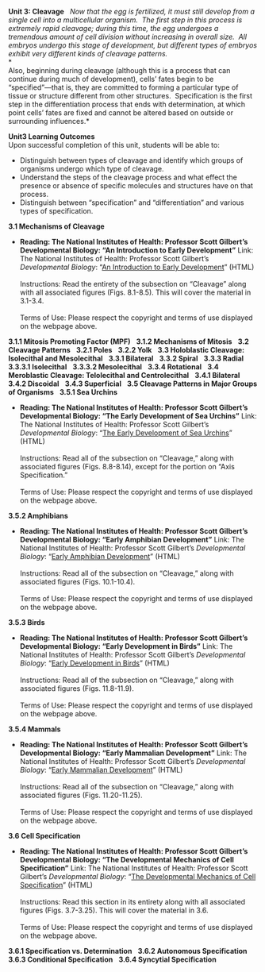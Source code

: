 **Unit 3: Cleavage** <span id="3"></span> 
*Now that the egg is fertilized, it must still develop from a single
cell into a multicellular organism.  The first step in this process is
extremely rapid cleavage; during this time, the egg undergoes a
tremendous amount of cell division without increasing in overall size. 
All embryos undergo this stage of development, but different types of
embryos exhibit very different kinds of cleavage patterns.*  
 *   
 Also, beginning during cleavage (although this is a process that can
continue during much of development), cells’ fates begin to be
“specified”—that is, they are committed to forming a particular type of
tissue or structure different from other structures.  Specification is
the first step in the differentiation process that ends with
determination, at which point cells’ fates are fixed and cannot be
altered based on outside or surrounding influences.*

**Unit3 Learning Outcomes**  
Upon successful completion of this unit, students will be able to:

-   Distinguish between types of cleavage and identify which groups of
    organisms undergo which type of cleavage.
-   Understand the steps of the cleavage process and what effect the
    presence or absence of specific molecules and structures have on
    that process.
-   Distinguish between “specification” and “differentiation” and
    various types of specification.

**3.1 Mechanisms of Cleavage** <span id="3.1"></span> 
-   **Reading: The National Institutes of Health: Professor Scott
    Gilbert’s Developmental Biology: “An Introduction to Early
    Development”**
    Link: The National Institutes of Health: Professor Scott Gilbert’s
    *Developmental Biology*: “[An Introduction to Early
    Development](http://www.ncbi.nlm.nih.gov/bookshelf/br.fcgi?book=dbio&part=A1677#A1678)”
    (HTML)  
        
     Instructions: Read the entirety of the subsection on “Cleavage”
    along with all associated figures (Figs. 8.1-8.5). This will cover
    the material in 3.1-3.4.  
        
     Terms of Use: Please respect the copyright and terms of use
    displayed on the webpage above.

**3.1.1 Mitosis Promoting Factor (MPF)** <span id="3.1.1"></span> 
**3.1.2 Mechanisms of Mitosis** <span id="3.1.2"></span> 
**3.2 Cleavage Patterns** <span id="3.2"></span> 
**3.2.1 Poles** <span id="3.2.1"></span> 
**3.2.2 Yolk** <span id="3.2.2"></span> 
**3.3 Holoblastic Cleavage: Isolecithal and Mesolecithal** <span
id="3.3"></span> 
**3.3.1 Bilateral** <span id="3.3.1"></span> 
**3.3.2 Spiral** <span id="3.3.2"></span> 
**3.3.3 Radial** <span id="3.3.3"></span> 
**3.3.3.1 Isolecithal** <span id="3.3.3.1"></span> 
**3.3.3.2 Mesolecithal** <span id="3.3.3.2"></span> 
**3.3.4 Rotational** <span id="3.3.4"></span> 
**3.4 Meroblastic Cleavage: Telolecithal and Centrolecithal** <span
id="3.4"></span> 
**3.4.1 Bilateral** <span id="3.4.1"></span> 
**3.4.2 Discoidal** <span id="3.4.2"></span> 
**3.4.3 Superficial** <span id="3.4.3"></span> 
**3.5 Cleavage Patterns in Major Groups of Organisms** <span
id="3.5"></span> 
**3.5.1 Sea Urchins** <span id="3.5.1"></span> 
-   **Reading: The National Institutes of Health: Professor Scott
    Gilbert’s Developmental Biology: “The Early Development of Sea
    Urchins”**
    Link: The National Institutes of Health: Professor Scott Gilbert’s
    *Developmental Biology*: “[The Early Development of Sea
    Urchins](http://www.ncbi.nlm.nih.gov/bookshelf/br.fcgi?book=dbio&part=A1702#A1703)”
    (HTML)  
        
     Instructions: Read all of the subsection on “Cleavage,” along with
    associated figures (Figs. 8.8-8.14), except for the portion on “Axis
    Specification.”  
        
     Terms of Use: Please respect the copyright and terms of use
    displayed on the webpage above.

**3.5.2 Amphibians** <span id="3.5.2"></span> 
-   **Reading: The National Institutes of Health: Professor Scott
    Gilbert’s Developmental Biology: “Early Amphibian Development”**
    Link: The National Institutes of Health: Professor Scott Gilbert’s
    *Developmental Biology*: “[Early Amphibian
    Development](http://www.ncbi.nlm.nih.gov/bookshelf/br.fcgi?book=dbio&part=A2265#A2266)”
    (HTML)  
        
     Instructions: Read all of the subsection on “Cleavage,” along with
    associated figures (Figs. 10.1-10.4).  
        
     Terms of Use: Please respect the copyright and terms of use
    displayed on the webpage above.

**3.5.3 Birds** <span id="3.5.3"></span> 
-   **Reading: The National Institutes of Health: Professor Scott
    Gilbert’s Developmental Biology: “Early Development in Birds”**
    Link: The National Institutes of Health: Professor Scott Gilbert’s
    *Developmental Biology*: “[Early Development in
    Birds](http://www.ncbi.nlm.nih.gov/bookshelf/br.fcgi?book=dbio&part=A2581#A2582)”
    (HTML)  
        
     Instructions: Read all of the subsection on “Cleavage,” along with
    associated figures (Figs. 11.8-11.9).  
        
     Terms of Use: Please respect the copyright and terms of use
    displayed on the webpage above.

**3.5.4 Mammals** <span id="3.5.4"></span> 
-   **Reading: The National Institutes of Health: Professor Scott
    Gilbert’s Developmental Biology: “Early Mammalian Development”**
    Link: The National Institutes of Health: Professor Scott Gilbert’s
    *Developmental Biology*: “[Early Mammalian
    Development](http://www.ncbi.nlm.nih.gov/bookshelf/br.fcgi?book=dbio&part=A2609#A2610)”
    (HTML)  
        
     Instructions: Read all of the subsection on “Cleavage,” along with
    associated figures (Figs. 11.20-11.25).  
        
     Terms of Use: Please respect the copyright and terms of use
    displayed on the webpage above.

**3.6 Cell Specification** <span id="3.6"></span> 
-   **Reading: The National Institutes of Health: Professor Scott
    Gilbert’s Developmental Biology: “The Developmental Mechanics of
    Cell Specification”**
    Link: The National Institutes of Health: Professor Scott Gilbert’s
    *Developmental Biology*: “[The Developmental Mechanics of Cell
    Specification](http://www.ncbi.nlm.nih.gov/bookshelf/br.fcgi?book=dbio&part=A333)”
    (HTML)  
        
     Instructions: Read this section in its entirety along with all
    associated figures (Figs. 3.7-3.25). This will cover the material in
    3.6.  
        
     Terms of Use: Please respect the copyright and terms of use
    displayed on the webpage above.

**3.6.1 Specification vs. Determination** <span id="3.6.1"></span> 
**3.6.2 Autonomous Specification** <span id="3.6.2"></span> 
**3.6.3 Conditional Specification** <span id="3.6.3"></span> 
**3.6.4 Syncytial Specification** <span id="3.6.4"></span> 
